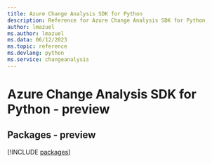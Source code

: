 ```yaml
---
title: Azure Change Analysis SDK for Python
description: Reference for Azure Change Analysis SDK for Python
author: lmazuel
ms.author: lmazuel
ms.data: 06/12/2023
ms.topic: reference
ms.devlang: python
ms.service: changeanalysis
---
```

# Azure Change Analysis SDK for Python - preview
## Packages - preview
[!INCLUDE [packages](change-analysis-index.md)]